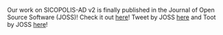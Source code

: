 Our work on SICOPOLIS-AD v2 is finally published in the Journal of Open Source Software (JOSS)! Check it out <a href="https://joss.theoj.org/papers/10.21105/joss.04679">here</a>! Tweet by JOSS <a href="https://twitter.com/JOSS_TheOJ/status/1633126658273341440">here</a> and Toot by JOSS <a href="https://fosstodon.org/@joss/109982692986698160">here</a>!
